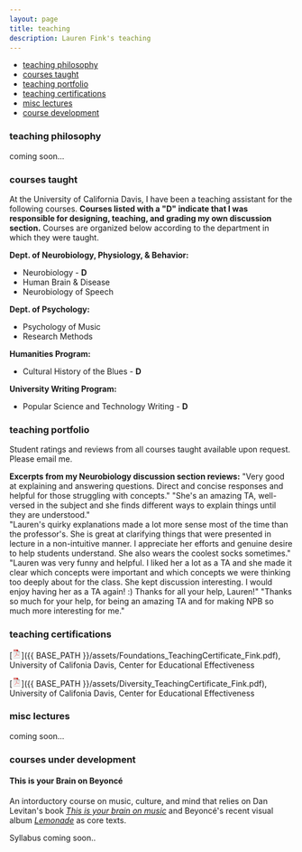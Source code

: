 ```yaml
---
layout: page
title: teaching
description: Lauren Fink's teaching
---
```


<div class="navbar">
    <div class="navbar-inner">
        <ul class="nav">
            <li><a href="#philosophy">teaching philosophy</a></li>
            <li><a href="#current">courses taught</a></li>
            <li><a href="#portfolio">teaching portfolio</a></li>
            <li><a href="#certs">teaching certifications</a></li>
            <li><a href="#misc">misc lectures</a></li>
            <li><a href="#dev">course development</a></li>
        </ul>
    </div>
</div>


### <a name="philosophy"></a>teaching philosophy
coming soon...

### <a name="current"></a>courses taught
At the University of California Davis, I have been a teaching assistant for the following courses. **Courses listed with a "D" indicate that I was responsible for designing, teaching, and grading my own discussion section.** Courses are organized below according to the department in which they were taught. 

**Dept. of Neurobiology, Physiology, & Behavior:** 
- Neurobiology - **D**
- Human Brain & Disease 
- Neurobiology of Speech 

**Dept. of Psychology:**
- Psychology of Music
- Research Methods 

**Humanities Program:**
- Cultural History of the Blues - **D**

**University Writing Program:**  
- Popular Science and Technology Writing - **D**


### <a name="portfolio"></a>teaching portfolio
Student ratings and reviews from all courses taught available upon request. Please email me. 

**Excerpts from my Neurobiology discussion section reviews:**
"Very good at explaining and answering questions. Direct and concise responses and helpful for those struggling with concepts."
"She's an amazing TA, well-versed in the subject and she finds different ways to explain things until they are understood."  
"Lauren's quirky explanations made a lot more sense most of the time than the professor's. She is great at clarifying things that were presented in lecture in a non-intuitive manner. I appreciate her efforts and genuine desire to help students understand. She also wears the coolest socks sometimes."  
"Lauren was very funny and helpful. I liked her a lot as a TA and she made it clear which concepts were important and which concepts we were thinking too deeply about for the class. She kept discussion interesting. I would enjoy having her as a TA again! :) Thanks for all your help, Lauren!"
"Thanks so much for your help, for being an amazing TA and for making NPB so much more interesting for me."


### <a name="certs"></a>teaching certifications
[![Foundations in teaching](icons16/pdf-icon.png)]({{ BASE_PATH }}/assets/Foundations_TeachingCertificate_Fink.pdf), University of Califonia Davis, Center for Educational Effectiveness

[![Thoughtful pedagogy for diverse learning environments](icons16/pdf-icon.png)]({{ BASE_PATH }}/assets/Diversity_TeachingCertificate_Fink.pdf), University of Califonia Davis, Center for Educational Effectiveness


### <a name="misc"></a>misc lectures
coming soon...

### <a name="dev"></a>courses under development

#### This is your Brain on Beyoncé
An intorductory course on music, culture, and mind that relies on Dan Levitan's book [*This is your brain on music*](http://daniellevitin.com/publicpage/books/this-is-your-brain-on-music/) and Beyoncé's recent visual album [*Lemonade*](http://www.beyonce.com/album/lemonade-visual-album/) as core texts.  

Syllabus coming soon..
